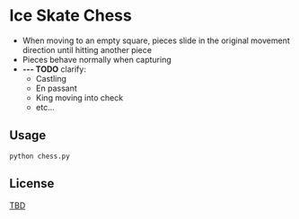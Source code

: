 
# Ice Skate Chess

* When moving to an empty square, pieces slide in the original movement direction until hitting another piece
* Pieces behave normally when capturing
* **--- TODO** clarify:
  * Castling
  * En passant
  * King moving into check
  * etc...

## Usage

```
python chess.py
```

## License
[TBD](https://i.giphy.com/media/X1aI800CRXLzi/giphy.webp)
